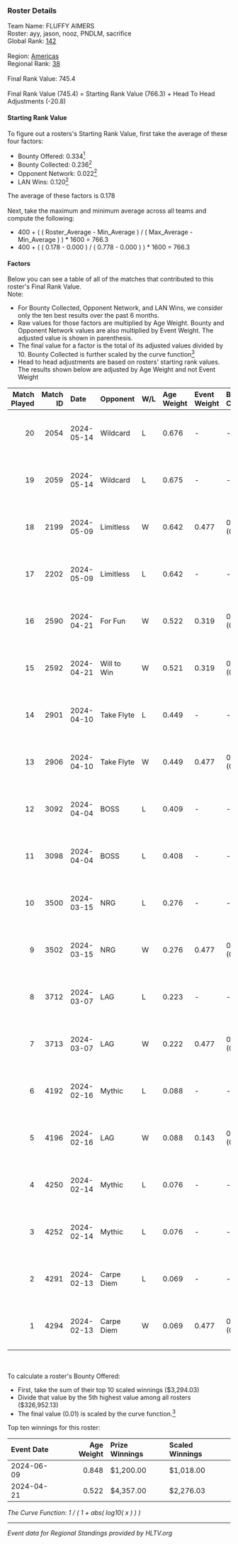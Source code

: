 ### Roster Details<br />
Team Name: FLUFFY AIMERS<br />
Roster: ayy, jason, nooz, PNDLM, sacrifice<br />
Global Rank: [142](../standings_global.md)<br />
<br />
Region: [Americas]( ../standings_americas.md)<br />
Regional Rank: [38]( ../standings_americas.md)<br />
<br />
Final Rank Value:  745.4<br />
<br />
Final Rank Value (745.4) = Starting Rank Value (766.3) + Head To Head Adjustments (-20.8)<br />

#### Starting Rank Value<br />
To figure out a rosters's Starting Rank Value, first take the average of these four factors:<br />
- Bounty Offered: 0.334[<sup>1</sup>](#table2)
- Bounty Collected: 0.236[<sup>2</sup>](#table1)
- Opponent Network: 0.022[<sup>2</sup>](#table1)
- LAN Wins: 0.120[<sup>2</sup>](#table1)

The average of these factors is 0.178<br />
<br />
Next, take the maximum and minimum average across all teams and compute the following:<br />
- 400 + ( ( Roster_Average - Min_Average ) / ( Max_Average - Min_Average ) ) * 1600 = 766.3
- 400 + ( ( 0.178 - 0.000 ) / ( 0.778 - 0.000 ) ) * 1600 = 766.3


#### Factors<br />
Below you can see a table of all of the matches that contributed to this roster's Final Rank Value.<br />
Note:<br />

- For Bounty Collected, Opponent Network, and LAN Wins, we consider only the ten best results over the past 6 months.
- Raw values for those factors are multiplied by Age Weight. Bounty and Opponent Network values are also multiplied by Event Weight. The adjusted value is shown in parenthesis.
- The final value for a factor is the total of its adjusted values divided by 10. Bounty Collected is further scaled by the curve function[<sup>3</sup>](#curveFunction)
- Head to head adjustments are based on rosters' starting rank values. The results shown below are adjusted by Age Weight and not Event Weight
<span id="table1"></span><br />


| Match Played | Match ID | Date       | Opponent    | W/L | Age Weight | Event Weight | Bounty Collected | Opponent Network | LAN Wins  | H2H Adj. | Roster                                 |
| -: | -: | :- | :- | :- | :- | :- | :- | :- | :- | -: | :- |
|           20 |     2054 | 2024-05-14 | Wildcard    | L   | 0.676      | -            | -                | -                | -         |    -5.82 | ayy, jason, nooz, PNDLM, sacrifice     |
|           19 |     2059 | 2024-05-14 | Wildcard    | L   | 0.675      | -            | -                | -                | -         |    -6.11 | ayy, jason, nooz, PNDLM, sacrifice     |
|           18 |     2199 | 2024-05-09 | Limitless   | W   | 0.642      | 0.477        | 0.001 (0.000)    | 0.170 (0.052)    | 0 (0.000) |     7.18 | ayy, jason, nooz, PNDLM, sacrifice     |
|           17 |     2202 | 2024-05-09 | Limitless   | L   | 0.642      | -            | -                | -                | -         |   -13.40 | ayy, jason, nooz, PNDLM, sacrifice     |
|           16 |     2590 | 2024-04-21 | For Fun     | W   | 0.522      | 0.319        | 0.003 (0.001)    | 0.020 (0.003)    | 1 (0.522) |     6.19 | ayy, brett, Fr3nk1e, jason, PNDLM      |
|           15 |     2592 | 2024-04-21 | Will to Win | W   | 0.521      | 0.319        | 0.001 (0.000)    | 0.000 (0.000)    | 1 (0.521) |     3.48 | ayy, brett, Fr3nk1e, jason, PNDLM      |
|           14 |     2901 | 2024-04-10 | Take Flyte  | L   | 0.449      | -            | -                | -                | -         |    -8.35 | ayy, intra, jason, PNDLM, sacrifice    |
|           13 |     2906 | 2024-04-10 | Take Flyte  | W   | 0.449      | 0.477        | 0.002 (0.000)    | 0.241 (0.051)    | 0 (0.000) |     5.89 | ayy, jason, nooz, PNDLM, sacrifice     |
|           12 |     3092 | 2024-04-04 | BOSS        | L   | 0.409      | -            | -                | -                | -         |    -5.61 | ayy, intra, jason, nooz, sacrifice     |
|           11 |     3098 | 2024-04-04 | BOSS        | L   | 0.408      | -            | -                | -                | -         |    -5.81 | ayy, intra, jason, PNDLM, sacrifice    |
|           10 |     3500 | 2024-03-15 | NRG         | L   | 0.276      | -            | -                | -                | -         |    -3.39 | ayy, intra, jason, PNDLM, sacrifice    |
|            9 |     3502 | 2024-03-15 | NRG         | W   | 0.276      | 0.477        | 0.020 (0.003)    | 0.519 (0.068)    | 0 (0.000) |     5.39 | ayy, intra, jason, PNDLM, sacrifice    |
|            8 |     3712 | 2024-03-07 | LAG         | L   | 0.223      | -            | -                | -                | -         |    -2.68 | ayy, jason, LEARSI, PNDLM, sacrifice   |
|            7 |     3713 | 2024-03-07 | LAG         | W   | 0.222      | 0.477        | 0.013 (0.001)    | 0.371 (0.039)    | 0 (0.000) |     4.39 | ayy, jason, LEARSI, PNDLM, sacrifice   |
|            6 |     4192 | 2024-02-16 | Mythic      | L   | 0.088      | -            | -                | -                | -         |    -1.25 | intra, jason, LEARSI, PNDLM, sacrifice |
|            5 |     4196 | 2024-02-16 | LAG         | W   | 0.088      | 0.143        | 0.013 (0.000)    | 0.371 (0.005)    | 0 (0.000) |     1.77 | intra, jason, LEARSI, PNDLM, sacrifice |
|            4 |     4250 | 2024-02-14 | Mythic      | L   | 0.076      | -            | -                | -                | -         |    -1.08 | intra, jason, LEARSI, PNDLM, sacrifice |
|            3 |     4252 | 2024-02-14 | Mythic      | L   | 0.076      | -            | -                | -                | -         |    -1.08 | intra, jason, LEARSI, PNDLM, sacrifice |
|            2 |     4291 | 2024-02-13 | Carpe Diem  | L   | 0.069      | -            | -                | -                | -         |    -1.36 | intra, jason, LEARSI, PNDLM, sacrifice |
|            1 |     4294 | 2024-02-13 | Carpe Diem  | W   | 0.069      | 0.477        | 0.005 (0.000)    | 0.041 (0.001)    | 0 (0.000) |     0.82 | intra, jason, LEARSI, PNDLM, sacrifice |

<br />
<span id="table2"></span><br />
To calculate a roster's Bounty Offered:<br />

- First, take the sum of their top 10 scaled winnings ($3,294.03)
- Divide that value by the 5th highest value among all rosters ($326,952.13)
- The final value (0.01) is scaled by the curve function.[<sup>3</sup>](#curveFunction)

Top ten winnings for this roster:<br />

| Event Date | Age Weight | Prize Winnings | Scaled Winnings |
| :- | -: | :- | :- |
| 2024-06-09 |      0.848 | $1,200.00      | $1,018.00       |
| 2024-04-21 |      0.522 | $4,357.00      | $2,276.03       |


<span id="curveFunction"></span>_The Curve Function: 1 / ( 1 + abs( log10( x ) ) )_<br />

---
_Event data for Regional Standings provided by HLTV.org_<br />

